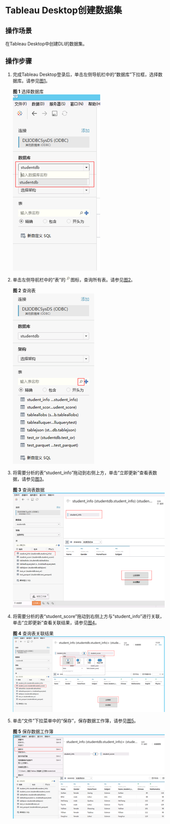 # Tableau Desktop创建数据集<a name="dli_01_0325"></a>

## 操作场景<a name="zh-cn_topic_0093946768_section26616723151647"></a>

在Tableau Desktop中创建DLI的数据集。

## 操作步骤<a name="zh-cn_topic_0093946768_section14169401165140"></a>

1.  完成Tableau Desktop登录后，单击左侧导航栏中的“数据库”下拉框，选择数据库。请参见[图1](#zh-cn_topic_0093946768_fig4211415082250)。

    **图 1**  选择数据库<a name="zh-cn_topic_0093946768_fig4211415082250"></a>  
    ![](figures/选择数据库.png "选择数据库")

2.  单击左侧导航栏中的“表”的![](figures/icon-搜索.png)图标，查询所有表。请参见[图2](#zh-cn_topic_0093946768_fig1465197582631)。

    **图 2**  查询表<a name="zh-cn_topic_0093946768_fig1465197582631"></a>  
    ![](figures/查询表.png "查询表")

3.  将需要分析的表“student\_info”拖动到右侧上方，单击“立即更新”查看表数据，请参见[图3](#zh-cn_topic_0093946768_fig1842401582723)。

    **图 3**  查询表数据<a name="zh-cn_topic_0093946768_fig1842401582723"></a>  
    ![](figures/查询表数据.png "查询表数据")

4.  将需要分析的表“student\_score”拖动到右侧上方与“student\_info”进行关联，单击“立即更新”查看关联结果，请参见[图4](#zh-cn_topic_0093946768_fig728945783040)。

    **图 4**  查询表关联结果<a name="zh-cn_topic_0093946768_fig728945783040"></a>  
    ![](figures/查询表关联结果.png "查询表关联结果")

5.  单击“文件”下拉菜单中的“保存”，保存数据工作簿，请参见[图5](#zh-cn_topic_0093946768_fig4635614384015)。

    **图 5**  保存数据工作簿<a name="zh-cn_topic_0093946768_fig4635614384015"></a>  
    ![](figures/保存数据工作簿.png "保存数据工作簿")


